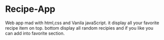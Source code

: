 # Recipe-App
Web app mad with html,css and Vanila javaScript. it display all your favorite recipe item on top. bottom display all random recipies and if you like you can add into favorite section.
